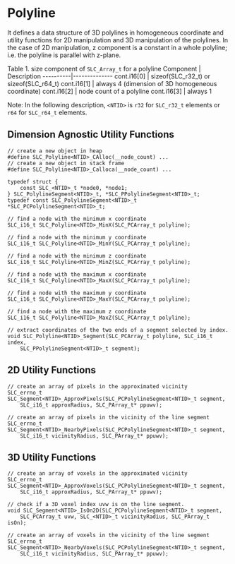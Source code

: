 # Polyline
It defines a data structure of 3D polylines in homogeneous coordinate
and utility functions for 2D manipulation and 3D manipulation of the polylines.
In the case of 2D manipulation, z component is a constant in a whole polyline;
i.e. the polyline is parallel with z-plane.

Table 1. size component of `SLC_Array_t` for a polyline
Component | Description
----------|--------------
cont.i16[0] | sizeof(SLC_r32_t) or sizeof(SLC_r64_t)
cont.i16[1] | always 4 (dimension of 3D homogeneous coordinate)
cont.i16[2] | node count of a polyline
cont.i16[3] | always 1
<br/>

Note: In the following description, `<NTID>` is `r32` for `SLC_r32_t` elements or `r64` for `SLC_r64_t`
elements.

## Dimension Agnostic Utility Functions
```
// create a new object in heap
#define SLC_Polyline<NTID>_CAlloc(__node_count) ...
// create a new object in stack frame
#define SLC_Polyline<NTID>_Calloca(__node_count) ...

typedef struct {
    const SLC_<NTID>_t *node0, *node1;
} SLC_PolylineSegment<NTID>_t, *SLC_PPolylineSegment<NTID>_t;
typedef const SLC_PolylineSegment<NTID>_t *SLC_PCPolylineSegment<NTID>_t;

// find a node with the minimum x coordinate
SLC_i16_t SLC_Polyline<NTID>_MinX(SLC_PCArray_t polyline);

// find a node with the minimum y coordinate
SLC_i16_t SLC_Polyline<NTID>_MinY(SLC_PCArray_t polyline);

// find a node with the minimum z coordinate
SLC_i16_t SLC_Polyline<NTID>_MinZ(SLC_PCArray_t polyline);

// find a node with the maximum x coordinate
SLC_i16_t SLC_Polyline<NTID>_MaxX(SLC_PCArray_t polyline);

// find a node with the maximum y coordinate
SLC_i16_t SLC_Polyline<NTID>_MaxY(SLC_PCArray_t polyline);

// find a node with the maximum z coordinate
SLC_i16_t SLC_Polyline<NTID>_MaxZ(SLC_PCArray_t polyline);

// extract coordinates of the two ends of a segment selected by index.
void SLC_Polyline<NTID>_Segment(SLC_PCArray_t polyline, SLC_i16_t index,
    SLC_PPolylineSegment<NTID>_t segment);
```

## 2D Utility Functions
```
// create an array of pixels in the approximated vicinity
SLC_errno_t SLC_Segment<NTID>_ApproxPixels(SLC_PCPolylineSegment<NTID>_t segment,
    SLC_i16_t approxRadius, SLC_PArray_t* ppuwv);

// create an array of pixels in the vicinity of the line segment
SLC_errno_t SLC_Segment<NTID>_NearbyPixels(SLC_PCPolylineSegment<NTID>_t segment,
    SLC_i16_t vicinityRadius, SLC_PArray_t* ppuwv);
```
## 3D Utility Functions
```
// create an array of voxels in the approximated vicinity
SLC_errno_t SLC_Segment<NTID>_ApproxVoxels(SLC_PCPolylineSegment<NTID>_t segment,
    SLC_i16_t approxRadius, SLC_PArray_t* ppuwv);

// check if a 3D voxel index uvw is on the line segment.
void SLC_Segment<NTID>_IsOn2D(SLC_PCPolylineSegment<NTID>_t segment,
    SLC_PCArray_t uvw, SLC_<NTID>_t vicinityRadius, SLC_PArray_t isOn);

// create an array of voxels in the vicinity of the line segment
SLC_errno_t SLC_Segment<NTID>_NearbyVoxels(SLC_PCPolylineSegment<NTID>_t segment,
    SLC_i16_t vicinityRadius, SLC_PArray_t* ppuwv);
```
